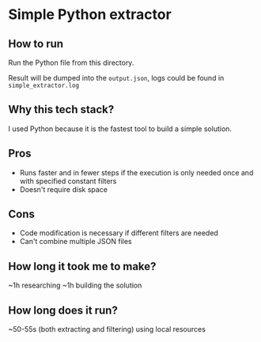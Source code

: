 # Simple Python extractor

## How to run
Run the Python file from this directory.

Result will be dumped into the `output.json`, logs could be found in `simple_extractor.log`

## Why this tech stack?
I used Python because it is the fastest tool to build a simple solution.

## Pros
- Runs faster and in fewer steps if the execution is only needed once and with specified constant filters
- Doesn't require disk space

## Cons
- Code modification is necessary if different filters are needed
- Can't combine multiple JSON files

## How long it took me to make?
~1h researching
~1h building the solution

## How long does it run?
~50-55s (both extracting and filtering) using local resources
